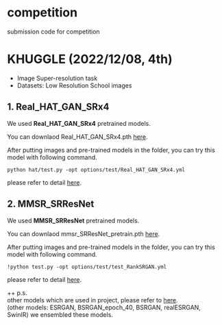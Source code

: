 # competition
submission code for competition


# KHUGGLE (2022/12/08, 4th)
- Image Super-resolution task
- Datasets: Low Resolution School images

## 1. Real_HAT_GAN_SRx4
We used <strong>Real_HAT_GAN_SRx4</strong> pretrained models.

You can downlaod Real_HAT_GAN_SRx4.pth [here](https://github.com/XPixelGroup/HAT). <br/>

After putting images and pre-trained models in the folder, you can try this model with following command.

`python hat/test.py -opt options/test/Real_HAT_GAN_SRx4.yml`

please refer to detail [here](https://github.com/XPixelGroup/HAT).

## 2. MMSR_SRResNet
We used <strong>MMSR_SRResNet</strong> pretrained models.

You can downlaod mmsr_SRResNet_pretrain.pth [here](https://github.com/XPixelGroup/RankSRGAN). <br/>

After putting images and pre-trained models in the folder, you can try this model with following command.

`!python test.py -opt options/test/test_RankSRGAN.yml`

please refer to detail [here](https://github.com/XPixelGroup/RankSRGAN).

++ p.s. <br/>
other models which are used in project, please refer to [here](https://drive.google.com/drive/u/1/folders/14hZLB-XNOwAoQO6hCvJXjr2DKZxio6dd).<br/>
(other models: ESRGAN, BSRGAN_epoch_40, BSRGAN, realESRGAN, SwinIR) we ensembled these models.
